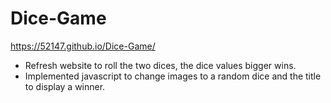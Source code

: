# Dice-Game

https://52147.github.io/Dice-Game/

- Refresh website to roll the two dices, the dice values bigger wins.
- Implemented javascript to change images to a random dice and the title to display a winner.
